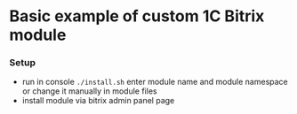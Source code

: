 # Basic example of custom 1C Bitrix module

### Setup

- run in console `./install.sh` enter module name and module namespace or change it manually in module files
- install module via bitrix admin panel page